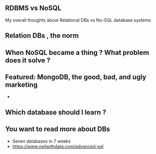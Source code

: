 ## RDBMS vs NoSQL

My overall thoughts about Relational DBs vs No-SQL database systems 

## Relation DBs , the norm


## When NoSQL became a thing ? What problem does it solve ?


## Featured: MongoDB, the good, bad, and ugly marketing
- 

## Which database should I learn ? 


## You want to read more about DBs 
- Seven databases in 7 weeks
- https://www.neilwithdata.com/advanced-sql 